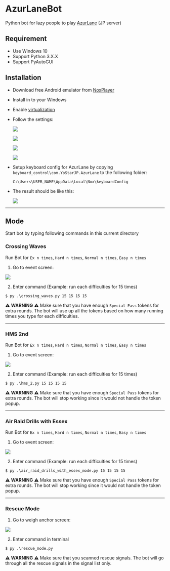 # AzurLaneBot

Python bot for lazy people to play [AzurLane](https://azurlane.yo-star.com/) (JP server)

## Requirement

- Use Windows 10
- Support Python 3.X.X
- Support PyAutoGUI

## Installation

* Download free Android emulator from [NoxPlayer](https://www.bignox.com/)

* Install in to your Windows

* Enable [virtualization](https://support.bluestacks.com/hc/en-us/articles/115003174386-How-can-I-enable-virtualization-VT-on-my-PC-)

* Follow the settings:

  ![](images/readme/setting_1.png)
      
  ![](images/readme/setting_2.png)
      
  ![](images/readme/setting_3.png)
      
  ![](images/readme/setting_4.png)

* Setup keyboard config for AzurLane by copying `keyboard_control\com.YoStarJP.AzurLane` to the following folder:

  ```shell
  C:\Users\USER_NAME\AppData\Local\Nox\keyboardConfig
  ```

* The result should be like this:

  ![](images/readme/keyboard_control.png)

---

## Mode

Start bot by typing following commands in this current directory

### Crossing Waves

Run Bot for `Ex n times`, `Hard n times`, `Normal n times`, `Easy n times`

1. Go to event screen:

  ![](images/readme/crossing_waves.png)

2. Enter command (Example: run each difficulties for 15 times)

  ```shell
  $ py .\crossing_waves.py 15 15 15 15
  ```

⚠️ **WARNING** ⚠️ Make sure that you have enough `Special Pass` tokens for extra rounds. The bot will use up all the tokens based on how many running times you type for each difficulties.

---

### HMS 2nd

Run Bot for `Ex n times`, `Hard n times`, `Normal n times`, `Easy n times`

1. Go to event screen:

![](images/readme/hms_2.png)

2. Enter command (Example: run each difficulties for 15 times)

  ```shell
  $ py .\hms_2.py 15 15 15 15
  ```

⚠️ **WARNING** ⚠️ Make sure that you have enough `Special Pass` tokens for extra rounds. The bot will stop working since it would not handle the token popup.

---

### Air Raid Drills with Essex

Run Bot for `Ex n times`, `Hard n times`, `Normal n times`, `Easy n times`

1. Go to event screen:

![](images/readme/air_raid_drills_with_essex.png)

2. Enter command (Example: run each difficulties for 15 times)

  ```shell
  $ py .\air_raid_drills_with_essex_mode.py 15 15 15 15
  ```

⚠️ **WARNING** ⚠️ Make sure that you have enough `Special Pass` tokens for extra rounds. The bot will stop working since it would not handle the token popup.

---

### Rescue Mode

1. Go to weigh anchor screen:

  ![](images/readme/weigh_anchor.png)

2. Enter command in terminal

  ```shell
  $ py .\rescue_mode.py
  ```

⚠️ **WARNING** ⚠️ Make sure that you scanned rescue signals. The bot will go through all the rescue signals in the signal list only.
